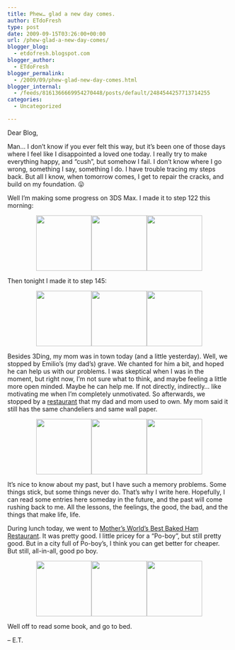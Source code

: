 ```yaml
---
title: Phew… glad a new day comes.
author: ETdoFresh
type: post
date: 2009-09-15T03:26:00+00:00
url: /phew-glad-a-new-day-comes/
blogger_blog:
  - etdofresh.blogspot.com
blogger_author:
  - ETdoFresh
blogger_permalink:
  - /2009/09/phew-glad-new-day-comes.html
blogger_internal:
  - /feeds/8161366669954270448/posts/default/2484544257713714255
categories:
  - Uncategorized

---
```

Dear Blog, 

Man&#8230; I don&#8217;t know if you ever felt this way, but it&#8217;s been one of those days where I feel like I disappointed a loved one today. I really try to make everything happy, and &#8220;cush&#8221;, but somehow I fail. I don&#8217;t know where I go wrong, something I say, something I do. I have trouble tracing my steps back. But all I know, when tomorrow comes, I get to repair the cracks, and build on my foundation. 😛

Well I&#8217;m making some progress on 3DS Max. I made it to step 122 this morning:

<p align="center">
  <a href="http://lh5.ggpht.com/_yEPuIWl8ybE/Sq8MdCXlpyI/AAAAAAAAAi4/kUaBJxfNJlI/s1600/Chapter+06+-+Truck+Step+122+of+173+Front.png"><img src="http://lh5.ggpht.com/_yEPuIWl8ybE/Sq8MdCXlpyI/AAAAAAAAAi4/kUaBJxfNJlI/s144/Chapter+06+-+Truck+Step+122+of+173+Front.png" width="125" /></a><a href="http://lh6.ggpht.com/_yEPuIWl8ybE/Sq8MeJDq5iI/AAAAAAAAAjI/vQP_qJ8Xcdo/s1600/Chapter+06+-+Truck+Step+122+of+173+Side.png"><img src="http://lh6.ggpht.com/_yEPuIWl8ybE/Sq8MeJDq5iI/AAAAAAAAAjI/vQP_qJ8Xcdo/s144/Chapter+06+-+Truck+Step+122+of+173+Side.png" width="125" /></a><a href="http://lh5.ggpht.com/_yEPuIWl8ybE/Sq8MdrTzmOI/AAAAAAAAAjA/xOsiJZU7rqQ/s1600/Chapter+06+-+Truck+Step+122+of+173+Perspective.png"><img src="http://lh5.ggpht.com/_yEPuIWl8ybE/Sq8MdrTzmOI/AAAAAAAAAjA/xOsiJZU7rqQ/s144/Chapter+06+-+Truck+Step+122+of+173+Perspective.png" width="125" /></a>
</p>

Then tonight I made it to step 145:

<p align="center">
  <a href="http://lh6.ggpht.com/_yEPuIWl8ybE/Sq8MepIEpoI/AAAAAAAAAjQ/b3jtKEUu5zc/s1600/Chapter+06+-+Truck+Step+145+of+173+Front.png"><img src="http://lh6.ggpht.com/_yEPuIWl8ybE/Sq8MepIEpoI/AAAAAAAAAjQ/b3jtKEUu5zc/s144/Chapter+06+-+Truck+Step+145+of+173+Front.png" width="125" /></a><a href="http://lh3.ggpht.com/_yEPuIWl8ybE/Sq8MrWZ-0bI/AAAAAAAAAjg/rcqcUrm-OKM/s1600/Chapter+06+-+Truck+Step+145+of+173+Side.png"><img src="http://lh3.ggpht.com/_yEPuIWl8ybE/Sq8MrWZ-0bI/AAAAAAAAAjg/rcqcUrm-OKM/s144/Chapter+06+-+Truck+Step+145+of+173+Side.png" width="125" /></a><a href="http://lh6.ggpht.com/_yEPuIWl8ybE/Sq8MfQShZGI/AAAAAAAAAjY/joi7T4B2fqc/s1600/Chapter+06+-+Truck+Step+145+of+173+Perspective.png"><img src="http://lh6.ggpht.com/_yEPuIWl8ybE/Sq8MfQShZGI/AAAAAAAAAjY/joi7T4B2fqc/s144/Chapter+06+-+Truck+Step+145+of+173+Perspective.png" width="125" /></a>
</p>

Besides 3Ding, my mom was in town today (and a little yesterday). Well, we stopped by Emilio&#8217;s (my dad&#8217;s) grave. We chanted for him a bit, and hoped he can help us with our problems. I was skeptical when I was in the moment, but right now, I&#8217;m not sure what to think, and maybe feeling a little more open minded. Maybe he can help me. If not directly, indirectly&#8230; like motivating me when I&#8217;m completely unmotivated. So afterwards, we stopped by a [restaurant][1] that my dad and mom used to own. My mom said it still has the same chandeliers and same wall paper.

<p align="center">
  <a href="http://lh4.ggpht.com/_yEPuIWl8ybE/Sq8MtPvksaI/AAAAAAAAAj4/r1-Qgl5WnFo/s1600/CIMG0007.jpg"><img src="http://lh4.ggpht.com/_yEPuIWl8ybE/Sq8MtPvksaI/AAAAAAAAAj4/r1-Qgl5WnFo/s144/CIMG0007.jpg" width="125" /></a><a href="http://lh3.ggpht.com/_yEPuIWl8ybE/Sq8MrzXAE-I/AAAAAAAAAjo/vM3h5qlimQs/s1600/CIMG0005.jpg"><img src="http://lh3.ggpht.com/_yEPuIWl8ybE/Sq8MrzXAE-I/AAAAAAAAAjo/vM3h5qlimQs/s144/CIMG0005.jpg" width="125" /></a><a href="http://lh3.ggpht.com/_yEPuIWl8ybE/Sq8MsW7iLyI/AAAAAAAAAjw/NKdKg_JMFJU/s1600/CIMG0006.jpg"><img src="http://lh3.ggpht.com/_yEPuIWl8ybE/Sq8MsW7iLyI/AAAAAAAAAjw/NKdKg_JMFJU/s144/CIMG0006.jpg" width="125" /></a>
</p>

It&#8217;s nice to know about my past, but I have such a memory problems. Some things stick, but some things never do. That&#8217;s why I write here. Hopefully, I can read some entries here someday in the future, and the past will come rushing back to me. All the lessons, the feelings, the good, the bad, and the things that make life, life. 

During lunch today, we went to [Mother&#8217;s World&#8217;s Best Baked Ham Restaurant][2]. It was pretty good. I little pricey for a &#8220;Po-boy&#8221;, but still pretty good. But in a city full of Po-boy&#8217;s, I think you can get better for cheaper. But still, all-in-all, good po boy.

<p align="center">
  <a href="http://lh4.ggpht.com/_yEPuIWl8ybE/Sq8Mz49BiVI/AAAAAAAAAkQ/IlOJTI55ka8/s1600/CIMG0014.jpg"><img src="http://lh4.ggpht.com/_yEPuIWl8ybE/Sq8Mz49BiVI/AAAAAAAAAkQ/IlOJTI55ka8/s144/CIMG0014.jpg" width="125" /></a><a href="http://lh3.ggpht.com/_yEPuIWl8ybE/Sq8MthoNm0I/AAAAAAAAAkA/PAGZ7UAbogc/s1600/CIMG0009.jpg"><img src="http://lh3.ggpht.com/_yEPuIWl8ybE/Sq8MthoNm0I/AAAAAAAAAkA/PAGZ7UAbogc/s144/CIMG0009.jpg" width="125" /></a><a href="http://lh5.ggpht.com/_yEPuIWl8ybE/Sq8Mzar0GEI/AAAAAAAAAkI/AwFqEgWl1zk/s1600/CIMG0011.jpg"><img src="http://lh5.ggpht.com/_yEPuIWl8ybE/Sq8Mzar0GEI/AAAAAAAAAkI/AwFqEgWl1zk/s144/CIMG0011.jpg" width="125" /></a>
</p>

Well off to read some book, and go to bed.

&#8211; E.T.

 [1]: http://maps.google.com/maps?f=q&source=s_q&hl=en&q=august+restaurant&sll=30.015707,-90.183822&sspn=0.012319,0.022724&ie=UTF8&t=h&ei=jxSvSvbAJYuwNMKGjZAM&panoid=luHDBOffxIF1Btm7kUejNQ&cd=4&usq=august+restaurant&geocode=FUkAyQEdgrGh-g&cid=15019484278524360694&li=lmd&ll=29.950082,-90.066562&spn=0.012327,0.022724&z=16&iwloc=A
 [2]: http://www.mothersrestaurant.net/